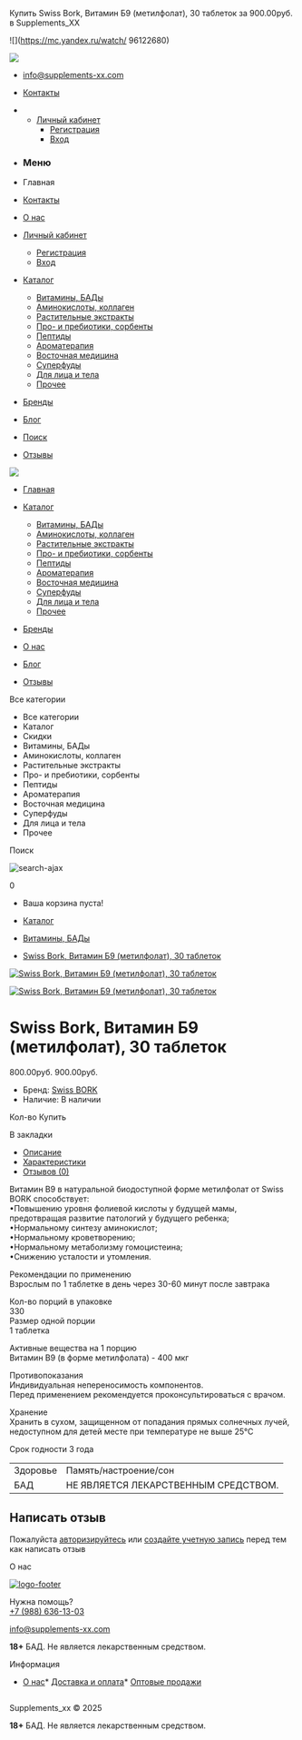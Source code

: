 Купить Swiss Bork, Витамин Б9 (метилфолат), 30 таблеток за 900.00руб. в Supplements\_XX



























































![](https://mc.yandex.ru/watch/ 96122680)



[![](https://www.supplements-xx.com/image/catalog/whatsapp.png)](https://wa.me/79886361303)

* info@supplements-xx.com

* [Контакты](http://supplements-xx.com/contact-us/ "Контакты")

* + [Личный кабинет](https://supplements-xx.com/my-account/ "Личный кабинет") 
    - [Регистрация](https://supplements-xx.com/create-account/)
    - [Вход](https://supplements-xx.com/login/)



* ### Меню
* Главная
* [Контакты](http://supplements-xx.com/contact-us/)
* [О нас](/o-nas-4)
* [Личный кабинет](https://supplements-xx.com/my-account)





  + [Регистрация](http://supplements-xx.com/index.php?route=account/simpleregister)
  + [Вход](https://supplements-xx.com/login)
* [Каталог](https://supplements-xx.com/katalog/)





  + [Витамины, БАДы](https://supplements-xx.com/katalog/vitaminy-bady/)
  + [Аминокислоты, коллаген](https://supplements-xx.com/katalog/aminokisloty-kollagen/)
  + [Растительные экстракты](https://supplements-xx.com/katalog/rastitelnye-ekstrakty/)
  + [Про- и пребиотики, сорбенты](https://supplements-xx.com/katalog/pro-i-prebiotiki-sorbenty/)
  + [Пептиды](https://supplements-xx.com/katalog/peptidy/)
  + [Ароматерапия](https://supplements-xx.com/katalog/aromaterapiya/)
  + [Восточная медицина](https://supplements-xx.com/katalog/vostochnaja-medicina/)
  + [Суперфуды](https://supplements-xx.com/katalog/superfudy/)
  + [Для лица и тела](https://supplements-xx.com/katalog/dlja-lica-i-tela/)
  + [Прочее](https://supplements-xx.com/katalog/prochee/)
* [Бренды](/brands)
* [Блог](http://supplements-xx.com/index.php?route=blog/latest)
* [Поиск](http://supplements-xx.com/search/)
* [Отзывы](/reviews/)

[![](https://supplements-xx.com/image/catalog/SUPPLEMENTS_XX.png)](http://supplements-xx.com/)

* [Главная](http://supplements-xx.com/)
* [Каталог](https://supplements-xx.com/katalog/)



  + [Витамины, БАДы](https://supplements-xx.com/katalog/vitaminy-bady/)
  + [Аминокислоты, коллаген](https://supplements-xx.com/katalog/aminokisloty-kollagen/)
  + [Растительные экстракты](https://supplements-xx.com/katalog/rastitelnye-ekstrakty/)
  + [Про- и пребиотики, сорбенты](https://supplements-xx.com/katalog/pro-i-prebiotiki-sorbenty/)
  + [Пептиды](https://supplements-xx.com/katalog/peptidy/)
  + [Ароматерапия](https://supplements-xx.com/katalog/aromaterapiya/)
  + [Восточная медицина](https://supplements-xx.com/katalog/vostochnaja-medicina/)
  + [Суперфуды](https://supplements-xx.com/katalog/superfudy/)
  + [Для лица и тела](https://supplements-xx.com/katalog/dlja-lica-i-tela/)
  + [Прочее](https://supplements-xx.com/katalog/prochee/)
* [Бренды](/brands)
* [О нас](http://supplements-xx.com/o-nas-4)
* [Блог](http://supplements-xx.com/index.php?route=blog/latest)
* [Отзывы](https://supplements-xx.com/reviews/)

Все категории

* Все категории
* Каталог
* Скидки
* Витамины, БАДы
* Аминокислоты, коллаген
* Растительные экстракты
* Про- и пребиотики, сорбенты
* Пептиды
* Ароматерапия
* Восточная медицина
* Суперфуды
* Для лица и тела
* Прочее

Поиск

![search-ajax](https://supplements-xx.com/image/catalog/ajax-loader.gif)



0

* Ваша корзина пуста!

* [Каталог](http://supplements-xx.com/katalog/)
* [Витамины, БАДы](http://supplements-xx.com/katalog/vitaminy-bady/)
* [Swiss Bork, Витамин Б9 (метилфолат), 30 таблеток](http://supplements-xx.com/katalog/vitaminy-bady/swiss-bork-vitamin-b9-metilfolat-30-tabletok)

[![Swiss Bork, Витамин Б9 (метилфолат), 30 таблеток](https://supplements-xx.com/image/cache/catalog/demo/syncms/wN0AXthgjEvSyc43XWb2e2_0-800x800.jpg "Swiss Bork, Витамин Б9 (метилфолат), 30 таблеток")](https://supplements-xx.com/image/cache/catalog/demo/syncms/wN0AXthgjEvSyc43XWb2e2_0-800x800.jpg)

[![Swiss Bork, Витамин Б9 (метилфолат), 30 таблеток](https://supplements-xx.com/image/cache/catalog/demo/syncms/wN0AXthgjEvSyc43XWb2e2_1-125x125.jpg "Swiss Bork, Витамин Б9 (метилфолат), 30 таблеток")](https://supplements-xx.com/image/cache/catalog/demo/syncms/wN0AXthgjEvSyc43XWb2e2_1-800x800.jpg "Swiss Bork, Витамин Б9 (метилфолат), 30 таблеток")

Swiss Bork, Витамин Б9 (метилфолат), 30 таблеток
================================================

800.00руб. 900.00руб.

* Бренд: [Swiss BORK](http://supplements-xx.com/swiss-bork)
* Наличие: В наличии

Кол-во
Купить

В закладки

* [Описание](#tab-description)
* [Характеристики](#tab-specification)
* [Отзывов (0)](#tab-review)

Витамин В9 в натуральной биодоступной форме метилфолат от Swiss BORK способствует:  
•Повышению уровня фолиевой кислоты у будущей мамы, предотвращая развитие патологий у будущего ребенка;  
•Нормальному синтезу аминокислот;  
•Нормальному кроветворению;  
•Нормальному метаболизму гомоцистеина;  
•Снижению усталости и утомления.  
  
  
Рекомендации по применению  
Взрослым по 1 таблетке в день через 30-60 минут после завтрака  
  
Кол-во порций в упаковке  
330  
Размер одной порции  
1 таблетка  
  
Активные вещества на 1 порцию  
﻿Витамин В9 (в форме метилфолата) - 400 мкг  
  
Противопоказания  
Индивидуальная непереносимость компонентов.  
Перед применением рекомендуется проконсультироваться с врачом.  
  
Хранение  
﻿Хранить в сухом, защищенном от попадания прямых солнечных лучей, недоступном для детей месте при температуре не выше 25°С  
  
Срок годности 3 года

|  |  |
| --- | --- |
| Здоровье | Память/настроение/сон |
| БАД | НЕ ЯВЛЯЕТСЯ ЛЕКАРСТВЕННЫМ СРЕДСТВОМ. |

Написать отзыв
--------------

Пожалуйста [авторизируйтесь](https://supplements-xx.com/login/) или [создайте учетную запись](https://supplements-xx.com/create-account/) перед тем как написать отзыв










О нас

[![logo-footer](/image/catalog/SUPPLEMENTS_XX.png)](#)

Нужна помощь?  
 [+7 (988) 636-13-03](https://wa.me/+79886361303)

info@supplements-xx.com

**18+**  БАД. Не является лекарственным средством.

Информация

* [О нас](http://supplements-xx.com/o-nas-4)* [Доставка и оплата](http://supplements-xx.com/dostavka-i-oplata-6)* [Оптовые продажи](http://supplements-xx.com/optovye-prodazhi-9)

[![](data:image/gif;base64,R0lGODlhAQABAIAAAAAAAP///yH5BAEAAAEALAAAAAABAAEAAAIBTAA7 "LiveInternet: показано число просмотров за 24 часа, посетителей за 24 часа и за сегодня")](https://www.liveinternet.ru/click)

Supplements\_xx © 2025

**18+**  БАД. Не является лекарственным средством.